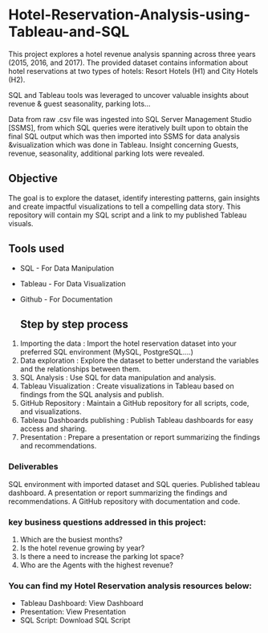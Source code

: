 # Hotel-Reservation-Analysis-using-Tableau-and-SQL

 This project explores a hotel revenue analysis spanning across three years (2015, 2016, and 2017).
 The provided dataset contains information about hotel reservations at two types of hotels: Resort Hotels (H1) and City Hotels (H2).
 
 SQL and Tableau tools was leveraged to uncover valuable insights about revenue & guest seasonality, parking lots...

Data from raw .csv file was ingested into SQL Server Management Studio [SSMS],
from which SQL queries were iteratively built upon to obtain the final SQL output which was then imported into SSMS for data analysis &visualization which was done in Tableau.
Insight concerning Guests, revenue, seasonality, additional parking lots were revealed.

 ## Objective
The goal is to explore the dataset, identify interesting patterns, gain insights and create impactful visualizations to tell a compelling data story. 
This repository will contain my SQL script and a link to my published Tableau visuals.

## Tools used
- SQL - For Data Manipulation

- Tableau - For Data Visualization

- Github - For Documentation

  ## Step by step process
1. Importing the data : Import the hotel reservation dataset into your preferred SQL environment (MySQL, PostgreSQL....)
2. Data exploration : Explore the dataset to better understand the variables and the relationships between them.
3. SQL Analysis : Use SQL for data manipulation and analysis.
4. Tableau Visualization : Create visualizations in Tableau based on findings from the SQL analysis and publish.
5. GitHub Repository : Maintain a GitHub repository for all scripts, code, and visualizations.
6. Tableau Dashboards publishing : Publish Tableau dashboards for easy access and sharing.
7. Presentation : Prepare a presentation or report summarizing the findings and recommendations.

### Deliverables
SQL environment with imported dataset and SQL queries.
Published tableau dashboard.
A presentation or report summarizing the findings and recommendations.
A GitHub repository with documentation and code.

### key business questions addressed in this project:
1. Which are the busiest months?
2. Is the hotel revenue growing by year?
3. Is there a need to increase the parking lot space?
4. Who are the Agents with the highest revenue?

### You can find my Hotel Reservation analysis resources below:
- Tableau Dashboard: View Dashboard
- Presentation: View Presentation
- SQL Script: Download SQL Script
